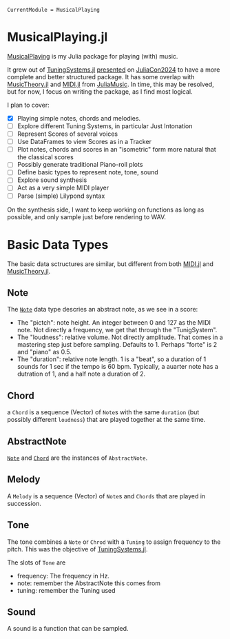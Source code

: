 ```@meta
CurrentModule = MusicalPlaying
```

# MusicalPlaying.jl

[MusicalPlaying](https://github.com/tp2750/MusicalPlaying.jl) is my Julia package for playing (with) music.

It grew out of [TuningSystems.jl](https://github.com/tp2750/TuningSystems.jl) [presented](https://youtu.be/6Te9rThZaa4?list=PLP8iPy9hna6R5gUZLbSZCZTGJ0uncLBfi&t=11909) on [JuliaCon2024](https://pretalx.com/juliacon2024/speaker/UPFEMA/) to have a more complete and better structured package. 
It has some overlap with [MusicTheory.jl](https://github.com/JuliaMusic/MusicTheory.jl) and [MIDI.jl](https://github.com/JuliaMusic/MIDI.jl) from [JuliaMusic](https://github.com/JuliaMusic). 
In time, this may be resolved, but for now, I focus on writing the package, as I find most logical.

I plan to cover:

- [X] Playing simple notes, chords and melodies.
- [ ] Explore different Tuning Systems, in particular Just Intonation
- [ ] Represent Scores of several voices
- [ ] Use DataFrames to view Scores as in a Tracker
- [ ] Plot notes, chords and scores in an "isometric" form more natural that the classical scores
- [ ] Possibly generate traditional Piano-roll plots
- [ ] Define basic types to represent note, tone, sound
- [ ] Explore sound synthesis
- [ ] Act as a very simple MIDI player
- [ ] Parse (simple) Lilypond syntax

On the synthesis side, I want to keep working on functions as long as possible, and only sample just before rendering to WAV.

# Basic Data Types
The basic data sctructures are similar, but different from both [MIDI.jl](https://github.com/JuliaMusic/MIDI.jl) and [MusicTheory.jl](https://github.com/JuliaMusic/MusicTheory.jl).

## Note
The [`Note`](@ref) data type descries an abstract note, as we see in a score:

* The "pictch": note height. An integer between 0 and 127 as the MIDI note. Not directly a frequency, we get that through the "TunigSystem".
* The "loudness": relative volume. Not directly amplitude. That comes in a mastering step just before sampling. Defaults to 1. Perhaps "forte" is 2 and "piano" as 0.5.
* The "duration": relative note length. 1 is a "beat", so a duration of 1 sounds for 1 sec if the tempo is 60 bpm. Typically, a auarter note has a dutration of 1, and a half note a duration of 2.

## Chord
a `Chord` is a sequence (Vector) of `Note`s with the same `duration` (but possibly different `loudness`) that are played together at the same time.

## AbstractNote
[`Note`](@ref) and [`Chord`](@ref) are the instances of `AbstractNote`.

## Melody
A `Melody` is a sequence (Vector) of `Note`s and `Chords` that are played in succession.

## Tone
The tone combines a `Note` or `Chrod` with a `Tuning` to assign frequency to the pitch.
This was the objective of [TuningSystems.jl](https://github.com/tp2750/TuningSystems.jl).

The slots of `Tone` are

* frequency: The frequency in Hz.
* note: remember the AbstractNote this comes from
* tuning: remember the Tuning used

## Sound
A sound is a function that can be sampled.


